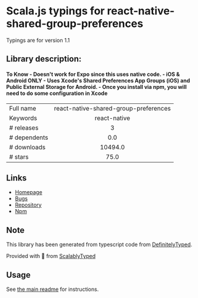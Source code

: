 
# Scala.js typings for react-native-shared-group-preferences

Typings are for version 1.1

## Library description:
#### To Know - Doesn't work for Expo since this uses native code. - iOS & Android ONLY - Uses Xcode's Shared Preferences App Groups (iOS) and Public External Storage for Android. - Once you install via npm, you will need to do some configuration in Xcode

|                    |                 |
| ------------------ | :-------------: |
| Full name          | react-native-shared-group-preferences |
| Keywords           | react-native |
| # releases         | 3 |
| # dependents       | 0.0 |
| # downloads        | 10494.0 |
| # stars            | 75.0 |

## Links
- [Homepage](https://github.com/KjellConnelly/react-native-shared-group-preferences#readme)
- [Bugs](https://github.com/KjellConnelly/react-native-shared-group-preferences/issues)
- [Repository](https://github.com/KjellConnelly/react-native-shared-group-preferences)
- [Npm](https://www.npmjs.com/package/react-native-shared-group-preferences)
    


## Note
This library has been generated from typescript code from [DefinitelyTyped](https://definitelytyped.org).

Provided with :purple_heart: from [ScalablyTyped](https://github.com/oyvindberg/ScalablyTyped)

## Usage
See [the main readme](../../readme.md) for instructions.



